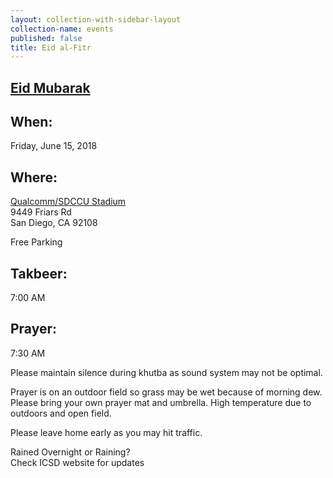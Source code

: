 ```yaml
---
layout: collection-with-sidebar-layout
collection-name: events
published: false
title: Eid al-Fitr
---
```

## [Eid Mubarak](https://drive.google.com/open?id=1KB6j8KT4uBnpu1JsFPaFL8XP-JTO63pa)

## When: 	
Friday, June 15, 2018

## Where:	
[Qualcomm/SDCCU Stadium](https://drive.google.com/open?id=1k82sBxMLp0qASN_b9auJ-QQcwSycxFoF)  
9449 Friars Rd  
San Diego, CA 92108

Free Parking

## Takbeer: 
7:00 AM

## Prayer:
7:30 AM

Please maintain silence during khutba as sound system may not be optimal.

Prayer is on an outdoor field so grass may be wet because of morning dew. Please bring your own prayer mat and umbrella. High temperature due to outdoors and open field.

Please leave home early as you may hit traffic.

Rained Overnight or Raining?  
Check ICSD website for updates
